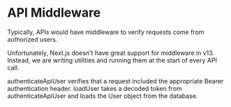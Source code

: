 # API Middleware

Typically, APIs would have middleware to verify requests come from authorized users.

Unfortunately, Next.js doesn't have great support for middleware in v13. Instead, we are writing utilities and running them at the start of every API call.

authenticateApiUser verifies that a request included the appropriate Bearer authentication header. loadUser takes a decoded token from authenticateApiUser and loads the User object from the database.
